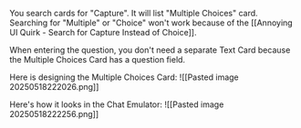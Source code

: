 
You search cards for "Capture". It will list "Multiple Choices" card.  Searching for "Multiple" or "Choice" won't work because of the [[Annoying UI Quirk - Search for Capture Instead of Choice]].

When entering the question, you don't need a separate Text Card because the Multiple Choices Card has a question field.

Here is designing the Multiple Choices Card:
![[Pasted image 20250518222026.png]]

Here's how it looks in the Chat Emulator:
![[Pasted image 20250518222256.png]]